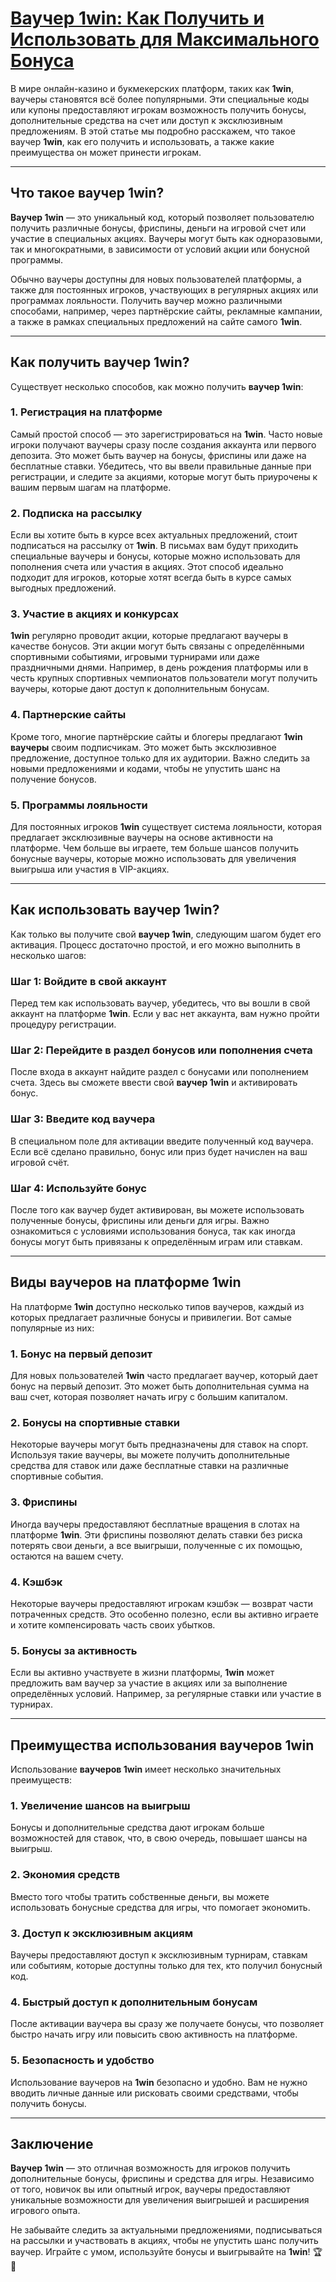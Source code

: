 # [Ваучер 1win: Как Получить и Использовать для Максимального Бонуса](https://brandplay.link/9sD8CZLQ)

В мире онлайн-казино и букмекерских платформ, таких как **1win**, ваучеры становятся всё более популярными. Эти специальные коды или купоны предоставляют игрокам возможность получить бонусы, дополнительные средства на счет или доступ к эксклюзивным предложениям. В этой статье мы подробно расскажем, что такое ваучер **1win**, как его получить и использовать, а также какие преимущества он может принести игрокам.

***

## Что такое ваучер 1win?

**Ваучер 1win** — это уникальный код, который позволяет пользователю получить различные бонусы, фриспины, деньги на игровой счет или участие в специальных акциях. Ваучеры могут быть как одноразовыми, так и многократными, в зависимости от условий акции или бонусной программы.

Обычно ваучеры доступны для новых пользователей платформы, а также для постоянных игроков, участвующих в регулярных акциях или программах лояльности. Получить ваучер можно различными способами, например, через партнёрские сайты, рекламные кампании, а также в рамках специальных предложений на сайте самого **1win**.

***

## Как получить ваучер 1win?

Существует несколько способов, как можно получить **ваучер 1win**:

### 1. **Регистрация на платформе**

Самый простой способ — это зарегистрироваться на **1win**. Часто новые игроки получают ваучеры сразу после создания аккаунта или первого депозита. Это может быть ваучер на бонусы, фриспины или даже на бесплатные ставки. Убедитесь, что вы ввели правильные данные при регистрации, и следите за акциями, которые могут быть приурочены к вашим первым шагам на платформе.

### 2. **Подписка на рассылку**

Если вы хотите быть в курсе всех актуальных предложений, стоит подписаться на рассылку от **1win**. В письмах вам будут приходить специальные ваучеры и бонусы, которые можно использовать для пополнения счета или участия в акциях. Этот способ идеально подходит для игроков, которые хотят всегда быть в курсе самых выгодных предложений.

### 3. **Участие в акциях и конкурсах**

**1win** регулярно проводит акции, которые предлагают ваучеры в качестве бонусов. Эти акции могут быть связаны с определёнными спортивными событиями, игровыми турнирами или даже праздничными днями. Например, в день рождения платформы или в честь крупных спортивных чемпионатов пользователи могут получить ваучеры, которые дают доступ к дополнительным бонусам.

### 4. **Партнерские сайты**

Кроме того, многие партнёрские сайты и блогеры предлагают **1win ваучеры** своим подписчикам. Это может быть эксклюзивное предложение, доступное только для их аудитории. Важно следить за новыми предложениями и кодами, чтобы не упустить шанс на получение бонусов.

### 5. **Программы лояльности**

Для постоянных игроков **1win** существует система лояльности, которая предлагает эксклюзивные ваучеры на основе активности на платформе. Чем больше вы играете, тем больше шансов получить бонусные ваучеры, которые можно использовать для увеличения выигрыша или участия в VIP-акциях.

***

## Как использовать ваучер 1win?

Как только вы получите свой **ваучер 1win**, следующим шагом будет его активация. Процесс достаточно простой, и его можно выполнить в несколько шагов:

### Шаг 1: Войдите в свой аккаунт

Перед тем как использовать ваучер, убедитесь, что вы вошли в свой аккаунт на платформе **1win**. Если у вас нет аккаунта, вам нужно пройти процедуру регистрации.

### Шаг 2: Перейдите в раздел бонусов или пополнения счета

После входа в аккаунт найдите раздел с бонусами или пополнением счета. Здесь вы сможете ввести свой **ваучер 1win** и активировать бонус.

### Шаг 3: Введите код ваучера

В специальном поле для активации введите полученный код ваучера. Если всё сделано правильно, бонус или приз будет начислен на ваш игровой счёт.

### Шаг 4: Используйте бонус

После того как ваучер будет активирован, вы можете использовать полученные бонусы, фриспины или деньги для игры. Важно ознакомиться с условиями использования бонуса, так как иногда бонусы могут быть привязаны к определённым играм или ставкам.

***

## Виды ваучеров на платформе 1win

На платформе **1win** доступно несколько типов ваучеров, каждый из которых предлагает различные бонусы и привилегии. Вот самые популярные из них:

### 1. **Бонус на первый депозит**

Для новых пользователей **1win** часто предлагает ваучер, который дает бонус на первый депозит. Это может быть дополнительная сумма на ваш счет, которая позволяет начать игру с большим капиталом.

### 2. **Бонусы на спортивные ставки**

Некоторые ваучеры могут быть предназначены для ставок на спорт. Используя такие ваучеры, вы можете получить дополнительные средства для ставок или даже бесплатные ставки на различные спортивные события.

### 3. **Фриспины**

Иногда ваучеры предоставляют бесплатные вращения в слотах на платформе **1win**. Эти фриспины позволяют делать ставки без риска потерять свои деньги, а все выигрыши, полученные с их помощью, остаются на вашем счету.

### 4. **Кэшбэк**

Некоторые ваучеры предоставляют игрокам кэшбэк — возврат части потраченных средств. Это особенно полезно, если вы активно играете и хотите компенсировать часть своих убытков.

### 5. **Бонусы за активность**

Если вы активно участвуете в жизни платформы, **1win** может предложить вам ваучер за участие в акциях или за выполнение определённых условий. Например, за регулярные ставки или участие в турнирах.

***

## Преимущества использования ваучеров 1win

Использование **ваучеров 1win** имеет несколько значительных преимуществ:

### 1. **Увеличение шансов на выигрыш**

Бонусы и дополнительные средства дают игрокам больше возможностей для ставок, что, в свою очередь, повышает шансы на выигрыш.

### 2. **Экономия средств**

Вместо того чтобы тратить собственные деньги, вы можете использовать бонусные средства для игры, что помогает экономить.

### 3. **Доступ к эксклюзивным акциям**

Ваучеры предоставляют доступ к эксклюзивным турнирам, ставкам или событиям, которые доступны только для тех, кто получил бонусный код.

### 4. **Быстрый доступ к дополнительным бонусам**

После активации ваучера вы сразу же получаете бонусы, что позволяет быстро начать игру или повысить свою активность на платформе.

### 5. **Безопасность и удобство**

Использование ваучеров на **1win** безопасно и удобно. Вам не нужно вводить личные данные или рисковать своими средствами, чтобы получить бонусы.

***

## Заключение

**Ваучер 1win** — это отличная возможность для игроков получить дополнительные бонусы, фриспины и средства для игры. Независимо от того, новичок вы или опытный игрок, ваучеры предоставляют уникальные возможности для увеличения выигрышей и расширения игрового опыта.

Не забывайте следить за актуальными предложениями, подписываться на рассылки и участвовать в акциях, чтобы не упустить шанс получить ваучер. Играйте с умом, используйте бонусы и выигрывайте на **1win**! 🏆💸
